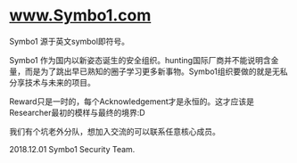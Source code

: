 # www.Symbo1.com

Symbo1 源于英文symbol即符号。

Symbo1 作为国内以新姿态诞生的安全组织。hunting国际厂商并不能说明含金量，而是为了跳出早已熟知的圈子学习更多新事物。Symbo1组织要做的就是无私分享技术与未来的项目。

Reward只是一时的，每个Acknowledgement才是永恒的。这才应该是Researcher最初的模样与最终的境界:D

我们有个坑老外分队，想加入交流的可以联系任意核心成员。

2018.12.01
Symbo1 Security Team.